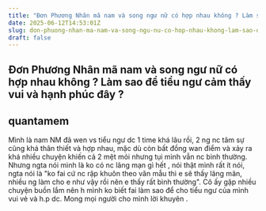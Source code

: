 ```yaml
---
title: "Đơn Phương Nhân mã nam và song ngư nữ có hợp nhau không ? Làm sao để tiểu ngư cảm thấy vui và hạnh phúc đây ?"
date: 2025-06-12T14:53:01Z
slug: don-phuong-nhan-ma-nam-va-song-ngu-nu-co-hop-nhau-khong-lam-sao-de-tieu-ngu-cam-thay-vui-va-hanh-phuc-day
draft: false
---
```


## Đơn Phương Nhân mã nam và song ngư nữ có hợp nhau không ? Làm sao để tiểu ngư cảm thấy vui và hạnh phúc đây ?

## quantamem

Mình là nam NM đã wen vs tiểu ngư dc 1 time khá lâu rồi, 2 ng nc tâm sự cũng khá thân thiết và hợp nhau, mặc dù còn bất đồng wan điểm và xảy ra khá nhiều chuyện khiến cả 2 mệt mỏi nhưng tụi mình vẫn nc bình thường.
Nhưng ngta nói mình là ko có nc lãng mạn gì hết , nói thật mình rất ít nói, ngta nói là "ko fai cứ nc rập khuôn theo văn mẫu thì e sẽ thấy lãng mãn, nhiều ng làm cho e như vậy rồi nên e thấy rất bình thường".  Cô ấy gặp nhiều chuyện buồn lắm nên h mình ko biết fai làm sao để cho tiểu ngư của mình vui vẻ và h.p dc. Mong mọi người cho mình lời khuyên .